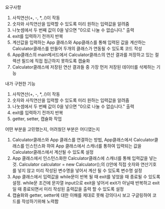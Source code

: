 요구사항
1) 사칙연산(+, -, *, /)이 작동
2) 숫자와 사칙연산을 입력할 수 있도록 미리 원하는 입력값을 알려줌
3) 나눗셈에서 두 번째 값이 0을 넣으면 "0으로 나눌 수 없습니다." 출력
4) exit를 입력하기 전까지 반복
5) 계산값을 입력하는 App 클래스와 App클래스를 통해 입력된 값을 계산하는 Calculator클래스를 만들어 두개의 클래스가 연동될 수 있도록 코드 작성
6) App클래스의 main메서드에서 Calculator클래스의 연산 결과를 저장하고 있는 컬렉션 필드에 직접 접근하지 못하도록 캡슐화
7) Calculator클래스에 저장된 연산 결과들 중 가장 먼저 저장된 데이터를 삭제하는 기능


내가 구현한 기능
1) 사칙연산(+, -, *, /)이 작동
2) 숫자와 사칙연산을 입력할 수 있도록 미리 원하는 입력값을 알려줌
3) 나눗셈에서 두 번째 값이 0을 넣으면 "0으로 나눌 수 없습니다." 출력
4) exit를 입력하기 전까지 반복
5) getter, setter, 캡슐화 작업


어떤 부분을 고민했는지, 어려웠던 부분은 어디였는지
1) Calculator클래스와 App 클래스를 연결하는 방법, App클래스에서 Calculator클래스를 인스턴스화 하여 App 클래스에서 스캐너를 통하여 입력되는 값을 Calculator클래스에서 계산될 수 있도록 설정
2) App 클래스에서 인스턴스화한 Calculator클래스에 스캐너를 통해 입력값을 넣는 것. Calculator calculator = new Calculator();의 ()안에 직접 숫자와 연산기호를 넣지 않고 미리 작성된 변수명을 넣어서 계산 될 수 있도록 변수명 설정
3) App 클래스에서 입력값을 while문이 반복 될 때 exit를 넣었을 때 종료될 수 있도록 설정. while문 조건에 문자열 input으로 exit을 넣어서 exit가 아닐때 반복하고 exit 일 때 종료되면서 미리 작성된 출력값을 출력 할 수 있도록 설정
4) 캡슐화와 getter, setter에 대한 이해를 제대로 못해 강의다시 보고 구글링하여 코드를 작성하기위해 노력함
